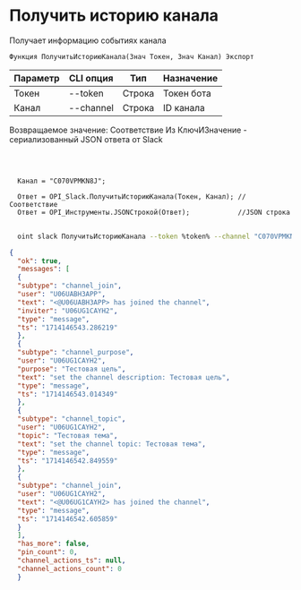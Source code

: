 ﻿---
sidebar_position: 6
---

# Получить историю канала
 Получает информацию событиях канала



`Функция ПолучитьИсториюКанала(Знач Токен, Знач Канал) Экспорт`

  | Параметр | CLI опция | Тип | Назначение |
  |-|-|-|-|
  | Токен | --token | Строка | Токен бота |
  | Канал | --channel | Строка | ID канала |

  
  Возвращаемое значение:   Соответствие Из КлючИЗначение - сериализованный JSON ответа от Slack

<br/>




```bsl title="Пример кода"
  
  Канал = "C070VPMKN8J";
  
  Ответ = OPI_Slack.ПолучитьИсториюКанала(Токен, Канал); //Соответствие
  Ответ = OPI_Инструменты.JSONСтрокой(Ответ);            //JSON строка
```
	


```sh title="Пример команды CLI"
    
  oint slack ПолучитьИсториюКанала --token %token% --channel "C070VPMKN8J"

```

```json title="Результат"
{
  "ok": true,
  "messages": [
  {
  "subtype": "channel_join",
  "user": "U06UABH3APP",
  "text": "<@U06UABH3APP> has joined the channel",
  "inviter": "U06UG1CAYH2",
  "type": "message",
  "ts": "1714146543.286219"
  },
  {
  "subtype": "channel_purpose",
  "user": "U06UG1CAYH2",
  "purpose": "Тестовая цель",
  "text": "set the channel description: Тестовая цель",
  "type": "message",
  "ts": "1714146543.014349"
  },
  {
  "subtype": "channel_topic",
  "user": "U06UG1CAYH2",
  "topic": "Тестовая тема",
  "text": "set the channel topic: Тестовая тема",
  "type": "message",
  "ts": "1714146542.849559"
  },
  {
  "subtype": "channel_join",
  "user": "U06UG1CAYH2",
  "text": "<@U06UG1CAYH2> has joined the channel",
  "type": "message",
  "ts": "1714146542.605859"
  }
  ],
  "has_more": false,
  "pin_count": 0,
  "channel_actions_ts": null,
  "channel_actions_count": 0
  }
```
